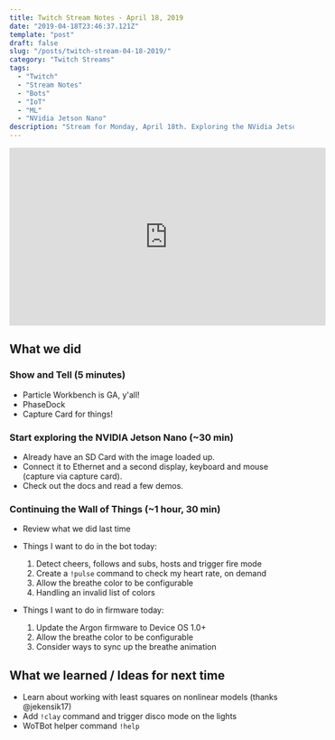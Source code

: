 ```yaml
---
title: Twitch Stream Notes - April 18, 2019
date: "2019-04-18T23:46:37.121Z"
template: "post"
draft: false
slug: "/posts/twitch-stream-04-18-2019/"
category: "Twitch Streams"
tags:
  - "Twitch"
  - "Stream Notes"
  - "Bots"
  - "IoT"
  - "ML"
  - "NVidia Jetson Nano"
description: "Stream for Monday, April 18th. Exploring the NVidia Jetson Nano Edge ML device; Continuing the Wall of Things and Twitchbot project."
---
```


<iframe width="560" height="315" src="https://www.youtube.com/embed/IIeMTDbbZcI" frameborder="0" allow="accelerometer; autoplay; encrypted-media; gyroscope; picture-in-picture" allowfullscreen></iframe>

## What we did

### Show and Tell (5 minutes)

- Particle Workbench is GA, y'all!
- PhaseDock
- Capture Card for things! 

### Start exploring the NVIDIA Jetson Nano (~30 min)

- Already have an SD Card with the image loaded up.
- Connect it to Ethernet and a second display, keyboard and mouse (capture via capture card).
- Check out the docs and read a few demos.

### Continuing the Wall of Things (~1 hour, 30 min)

- Review what we did last time

- Things I want to do in the bot today:
  1. Detect cheers, follows and subs, hosts and trigger fire mode 
  2. Create a `!pulse` command to check my heart rate, on demand
  3. Allow the breathe color to be configurable
  4. Handling an invalid list of colors

- Things I want to do in firmware today:
   1. Update the Argon firmware to Device OS 1.0+
   2. Allow the breathe color to be configurable
   3. Consider ways to sync up the breathe animation

## What we learned / Ideas for next time

- Learn about working with least squares on nonlinear models (thanks @jekensik17)
- Add `!clay` command and trigger disco mode on the lights
- WoTBot helper command `!help`